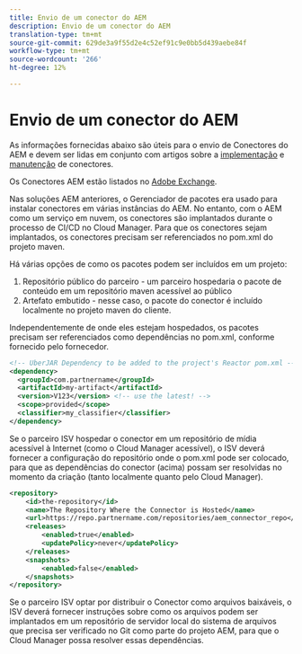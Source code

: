 ```yaml
---
title: Envio de um conector do AEM
description: Envio de um conector do AEM
translation-type: tm+mt
source-git-commit: 629de3a9f55d2e4c52ef91c9e0bb5d439aebe84f
workflow-type: tm+mt
source-wordcount: '266'
ht-degree: 12%

---
```



Envio de um conector do AEM
===========================

As informações fornecidas abaixo são úteis para o envio de Conectores do AEM e devem ser lidas em conjunto com artigos sobre a [implementação](implement.md) e [manutenção](maintain.md) de conectores.

Os Conectores AEM estão listados no [Adobe Exchange](https://marketing.adobe.com/resources/content/resources/en/exchange/marketplace.html).

Nas soluções AEM anteriores, o Gerenciador de pacotes era usado para instalar conectores em várias instâncias do AEM. No entanto, com o AEM como um serviço em nuvem, os conectores são implantados durante o processo de CI/CD no Cloud Manager. Para que os conectores sejam implantados, os conectores precisam ser referenciados no pom.xml do projeto maven.

Há várias opções de como os pacotes podem ser incluídos em um projeto:

1. Repositório público do parceiro - um parceiro hospedaria o pacote de conteúdo em um repositório maven acessível ao público
1. Artefato embutido - nesse caso, o pacote do conector é incluído localmente no projeto maven do cliente.

Independentemente de onde eles estejam hospedados, os pacotes precisam ser referenciados como dependências no pom.xml, conforme fornecido pelo fornecedor.

```xml
<!-- UberJAR Dependency to be added to the project's Reactor pom.xml -->
<dependency>
  <groupId>com.partnername</groupId>
  <artifactId>my-artifact</artifactId>
  <version>V123</version> <!-- use the latest! -->
  <scope>provided</scope>
  <classifier>my_classifier</classifier>
</dependency>
```

Se o parceiro ISV hospedar o conector em um repositório de mídia acessível à Internet (como o Cloud Manager acessível), o ISV deverá fornecer a configuração do repositório onde o pom.xml pode ser colocado, para que as dependências do conector (acima) possam ser resolvidas no momento da criação (tanto localmente quanto pelo Cloud Manager).

```xml
<repository>
    <id>the-repository</id>
    <name>The Repository Where the Connector is Hosted</name>
    <url>https://repo.partnername.com/repositories/aem_connector_repo</url>
    <releases>
        <enabled>true</enabled>
        <updatePolicy>never</updatePolicy>
    </releases>
    <snapshots>
        <enabled>false</enabled>
    </snapshots>
</repository>
```

Se o parceiro ISV optar por distribuir o Conector como arquivos baixáveis, o ISV deverá fornecer instruções sobre como os arquivos podem ser implantados em um repositório de servidor local do sistema de arquivos que precisa ser verificado no Git como parte do projeto AEM, para que o Cloud Manager possa resolver essas dependências.
